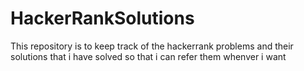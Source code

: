 # HackerRankSolutions
This repository is to keep track of the hackerrank problems and their solutions that i have solved so that i can refer them whenver i want
